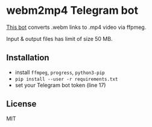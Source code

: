 # webm2mp4 Telegram bot

[This bot](https://t.me/webm2mp4bot) converts .webm links to .mp4 video via ffpmeg.

Input & output files has limit of size 50 MB.

## Installation

- install `ffmpeg`, `progress`, `python3-pip`
- `pip install --user -r requirements.txt`
- set your Telegram bot token (line 17)

## License

MIT
